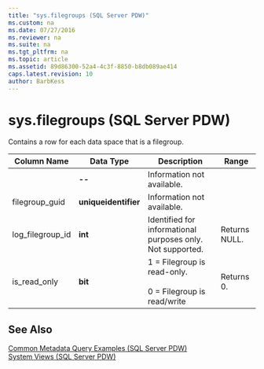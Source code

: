 ```yaml
---
title: "sys.filegroups (SQL Server PDW)"
ms.custom: na
ms.date: 07/27/2016
ms.reviewer: na
ms.suite: na
ms.tgt_pltfrm: na
ms.topic: article
ms.assetid: 89d86300-52a4-4c3f-8850-b8db089ae414
caps.latest.revision: 10
author: BarbKess
---
```

# sys.filegroups (SQL Server PDW)
Contains a row for each data space that is a filegroup.  
  
|Column Name|Data Type|Description|Range|  
|---------------|-------------|---------------|---------|  
|<inherited columns from data spaces>|**--**|Information not available.||  
|filegroup_guid|**uniqueidentifier**|Information not available.||  
|log_filegroup_id|**int**|Identified for informational purposes only. Not supported.|Returns NULL.|  
|is_read_only|**bit**|1 = Filegroup is read-only.<br /><br />0 = Filegroup is read/write|Returns 0.|  
  
## See Also  
[Common Metadata Query Examples &#40;SQL Server PDW&#41;](../../mpp/sqlpdw/common-metadata-query-examples-sql-server-pdw.md)  
[System Views &#40;SQL Server PDW&#41;](../../mpp/sqlpdw/system-views-sql-server-pdw.md)  
  
